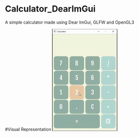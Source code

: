 # Calculator_DearImGui
A simple calculator made using Dear ImGui, GLFW and OpenGL3

#Visual Representation
![](https://github.com/JoaoLuis00/Calculator_DearImGui/blob/main/etc/demo.gif)
